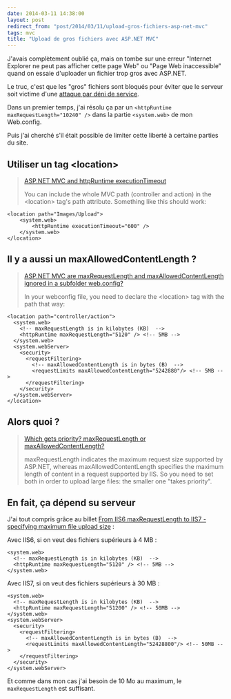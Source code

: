 ```yaml
---
date: 2014-03-11 14:38:00
layout: post
redirect_from: "post/2014/03/11/upload-gros-fichiers-asp-net-mvc"
tags: mvc
title: "Upload de gros fichiers avec ASP.NET MVC"
---
```


J'avais complètement oublié ça, mais on tombe sur une erreur "Internet Explorer
ne peut pas afficher cette page Web" ou "Page Web inaccessible" quand on essaie
d'uploader un fichier trop gros avec ASP.NET.

Le truc, c'est que les "gros" fichiers sont bloqués pour éviter que le serveur
soit victime d'une [attaque par déni de service](http://fr.wikipedia.org/wiki/Attaque_par_déni_de_service).

Dans un premier temps, j'ai résolu ça par un `<httpRuntime
maxRequestLength="10240" />` dans la partie `<system.web>` de mon Web.config.

Puis j'ai cherché s'il était possible de limiter cette liberté à certaine
parties du site.

## Utiliser un tag &lt;location&gt;

> [ASP.NET MVC and httpRuntime executionTimeout](http://stackoverflow.com/questions/492346/asp-net-mvc-and-httpruntime-executiontimeout/636609#636609)
>
> You can include the whole MVC path (controller and action) in the
> &lt;location&gt; tag's path attribute. Something like this should work:

```
<location path="Images/Upload">
    <system.web>
        <httpRuntime executionTimeout="600" />
    </system.web>
</location>
```

## Il y a aussi un maxAllowedContentLength ?

> [ASP.NET MVC are maxRequestLength and maxAllowedContentLength
> ignored in a subfolder web.config?](http://stackoverflow.com/questions/8605925/asp-net-mvc-are-maxrequestlength-and-maxallowedcontentlength-ignored-in-a-subfol#11886738)
>
> In your webconfig file, you need to declare the &lt;location&gt; tag with the
> path that way:

```
<location path="controller/action">
  <system.web>
    <!-- maxRequestLength is in kilobytes (KB)  -->
    <httpRuntime maxRequestLength="5120" /> <!-- 5MB -->
  </system.web>
  <system.webServer>
    <security>
      <requestFiltering>
        <!-- maxAllowedContentLength is in bytes (B)  -->
        <requestLimits maxAllowedContentLength="5242880"/> <!-- 5MB -->
      </requestFiltering>
    </security>
  </system.webServer>
</location>
```

## Alors quoi ?

> [Which gets priority? maxRequestLength or
> maxAllowedContentLength?](http://stackoverflow.com/questions/6327452/which-gets-priority-maxrequestlength-or-maxallowedcontentlength#6472631)
>
> maxRequestLength indicates the maximum request size supported by ASP.NET,
> whereas maxAllowedContentLength specifies the maximum length of content in a
> request supported by IIS. So you need to set both in order to upload large
> files: the smaller one "takes priority".

## En fait, ça dépend su serveur

J'ai tout compris grâce au billet [From IIS6 maxRequestLength to IIS7 -
specifying maximum file upload size](http://weblogs.asp.net/jeffwids/archive/2009/09/24/from-iis6-maxrequestlength-to-iis7-maxallowedcontentlengthfile-specifying-maximum-file-upload-size.aspx) :

Avec IIS6, si on veut des fichiers supérieurs à 4 MB :

```
<system.web>
  <!-- maxRequestLength is in kilobytes (KB)  -->
  <httpRuntime maxRequestLength="5120" /> <!-- 5MB -->
</system.web>
```

Avec IIS7, si on veut des fichiers supérieurs à 30 MB :

```
<system.web>
  <!-- maxRequestLength is in kilobytes (KB)  -->
  <httpRuntime maxRequestLength="51200" /> <!-- 50MB -->
</system.web>
<system.webServer>
  <security>
    <requestFiltering>
      <!-- maxAllowedContentLength is in bytes (B)  -->
      <requestLimits maxAllowedContentLength="52428800"/> <!-- 50MB -->
    </requestFiltering>
  </security>
</system.webServer>
```

Et comme dans mon cas j'ai besoin de 10 Mo au maximum, le `maxRequestLength` est
suffisant.
